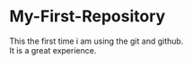 # My-First-Repository
This the first time i am using the git and github.
<br>
It is a great experience.
